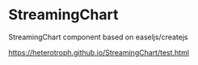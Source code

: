 # StreamingChart
StreamingChart component based on easeljs/createjs

https://heterotroph.github.io/StreamingChart/test.html
